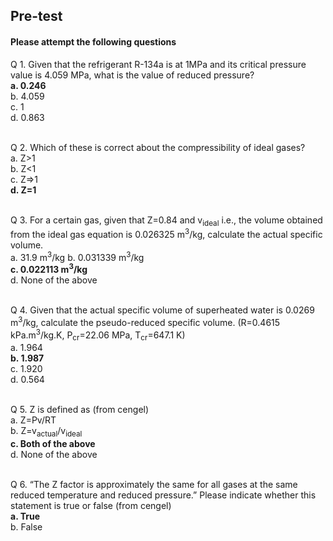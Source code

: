 ## <b> Pre-test</b>
#### Please attempt the following questions

Q 1. Given that the refrigerant R-134a is at 1MPa and its critical pressure value is 4.059 MPa, what is the value of reduced pressure?<br>
<b> a. 0.246<br></b>
b. 4.059<br>
c. 1<br>
d. 0.863<br><br>

Q 2. Which of these is correct about the compressibility of ideal gases?<br>
a. Z>1<br>
b. Z<1<br>
c. Z=>1<br>
<b>d. Z=1</b><br><br>

Q 3. For a certain gas, given that Z=0.84 and v<sub>ideal</sub> i.e., the volume obtained from the ideal gas equation is 0.026325 m<sup>3</sup>/kg, calculate the actual specific volume.<br>
a. 31.9 m<sup>3</sup>/kg
b. 0.031339 m<sup>3</sup>/kg<br>
<b>c. 0.022113 m<sup>3</sup>/kg<br></b>
d. None of the above<br><br>

Q 4. Given that the actual specific volume of superheated water is 0.0269 m<sup>3</sup>/kg, calculate the pseudo-reduced specific volume. (R=0.4615 kPa.m<sup>3</sup>/kg.K, P<sub>cr</sub>=22.06 MPa, T<sub>cr</sub>=647.1 K)
<br>
a. 1.964<br>
<b>b. 1.987<br></b>
c. 1.920<br>
d. 0.564<br><br>

Q 5. Z is defined as (from cengel)<br>
a. Z=Pv/RT<br>
b. Z=v<sub>actual</sub>/v<sub>ideal</sub><br>
<b>c. Both of the above<br></b>
d. None of the above<br><br>

Q 6. “The Z factor is approximately the same for all gases at the same reduced temperature and reduced pressure.” Please indicate whether this statement is true or false (from cengel)
<br>
<b>a. True<br></b>
b. False<br><br>
